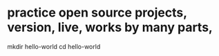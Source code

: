 # practice open source projects, version, live, works by many parts,
mkdir hello-world
cd hello-world
